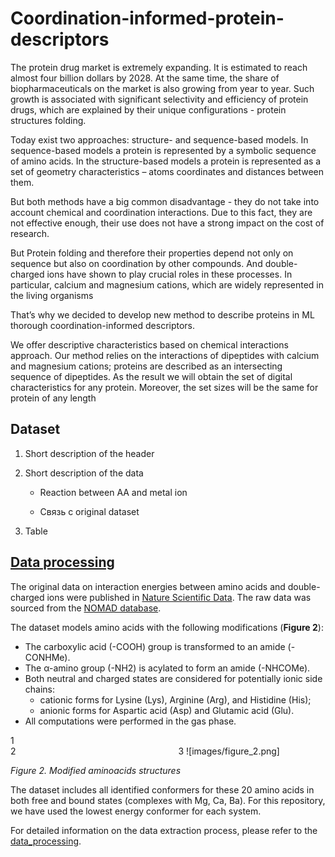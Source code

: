 # Coordination-informed-protein-descriptors

The protein drug market is extremely expanding.
It is estimated to reach almost four billion dollars by 2028.
At the same time, the share of biopharmaceuticals on the market is also growing from year to year. 
Such growth is associated with significant selectivity and efficiency of protein drugs,
which are explained by their unique configurations - protein structures folding.

Today exist two approaches: structure- and sequence-based models.
In sequence-based models a protein is represented by a symbolic sequence of amino acids.
In the structure-based models a protein is represented as a set of geometry characteristics –
atoms coordinates and distances between them. 

But both methods have a big common disadvantage -
they do not take into account chemical and coordination interactions.
Due to this fact, they are not effective enough,
their use does not have a strong impact on the cost of research.

But Protein folding and therefore their properties depend not only on sequence
but also on coordination by other compounds.
And double-charged ions have shown to play crucial roles in these processes.
In particular, calcium and magnesium cations, which are widely represented in the living organisms

That’s why we decided to develop new method to describe proteins in ML thorough coordination-informed descriptors.  

We offer descriptive characteristics based on chemical interactions approach.
Our method relies on the interactions of dipeptides with calcium and magnesium cations;
proteins are described as an intersecting sequence of dipeptides. As the result we will obtain the set of digital characteristics for any protein. Moreover, the set sizes will be the same for protein of any length


## Dataset

1. Short description of the header

2. Short description of the data

    - Reaction between AA and metal ion
    
    - Связь с original dataset 

3. Table


## [Data processing](data_processing/)

The original data on interaction energies between amino acids and double-charged ions were published in [Nature Scientific Data](https://www.nature.com/articles/sdata20169).
The raw data was sourced from the [NOMAD database](https://nomad-lab.eu/prod/v1/gui/search/entries?datasets.dataset_name=Cation-coordinated%20conformers%20of%2020%20proteinogenic%20amino%20acids%20with%20different%20protonation%20states).

The dataset models amino acids with the following modifications (**Figure 2**):
- The carboxylic acid (-COOH) group is transformed to an amide (-CONHMe).
- The α-amino group (-NH2) is acylated to form an amide (-NHCOMe).
- Both neutral and charged states are considered for potentially ionic side chains:
    - cationic forms for Lysine (Lys), Arginine (Arg), and Histidine (His);
    - anionic forms for Aspartic acid (Asp) and Glutamic acid (Glu).
- All computations were performed in the gas phase.

1
<img source="/images/figure_2.png" width="100%">
2
<img source="images/figure_2.png" width="50%">
3
![images/figure_2.png]

_Figure 2. Modified aminoacids structures_


The dataset includes all identified conformers for these 20 amino acids in both free and bound states (complexes with Mg, Ca, Ba).
For this repository, we have used the lowest energy conformer for each system.

For detailed information on the data extraction process, please refer to the [data_processing](data_processing/).

